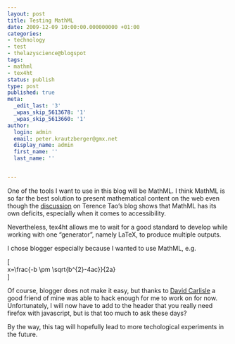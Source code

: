 ```yaml
---
layout: post
title: Testing MathML
date: 2009-12-09 10:00:00.000000000 +01:00
categories:
- technology
- test
- thelazyscience@blogspot
tags:
- mathml
- tex4ht
status: publish
type: post
published: true
meta:
  _edit_last: '3'
  _wpas_skip_5613678: '1'
  _wpas_skip_5613660: '1'
author:
  login: admin
  email: peter.krautzberger@gmx.net
  display_name: admin
  first_name: ''
  last_name: ''


---
```


One of the tools I want to use in this blog will be MathML. I think MathML is so far the best solution to present mathematical content on the web even though the [discussion](http://terrytao.wordpress.com/2009/10/29/displaying-mathematics-on-the-web/) on Terence Tao’s blog shows that MathML has its own deficits, especially when it comes to accessibility.

Nevertheless, tex4ht allows me to wait for a good standard to develop while working with one “generator”, namely LaTeX, to produce multiple outputs.

I chose blogger especially because I wanted to use MathML, e.g.

\[  
 x=\frac{-b \pm \sqrt{b^{2}-4ac}}{2a}  
 \]

Of course, blogger does not make it easy, but thanks to [David Carlisle](http://dpcarlisle.blogspot.com/2007/04/as-mentioned-in-earlier-post-im.html) a good friend of mine was able to hack enough for me to work on for now. Unfortunately, I will now have to add to the header that you really need firefox with javascript, but is that too much to ask these days?

By the way, this tag will hopefully lead to more techological experiments in the future.
